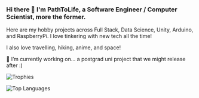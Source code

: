 <!--
**PathToLife/pathtolife** is a ✨ _special_ ✨ repository because its `README.md` (this file) appears on your GitHub profile.

Here are some ideas to get you started:

- 🔭 I’m currently working on ...
- 🌱 I’m currently learning ...
- 👯 I’m looking to collaborate on ...
- 🤔 I’m looking for help with ...
- 💬 Ask me about ...
- 📫 How to reach me: ...
- 😄 Pronouns: ...
- ⚡ Fun fact: ...
-->

### Hi there 👋 I'm PathToLife, a Software Engineer / Computer Scientist, more the former.

Here are my hobby projects across Full Stack, Data Science, Unity, Arduino, and RaspberryPi. I love tinkering with new tech all the time!

I also love travelling, hiking, anime, and space!

🔭 I’m currently working on... a postgrad uni project that we might release after :)

![Trophies](https://github-profile-trophy.vercel.app/?username=PathToLife&theme=onedark)

![Top Languages](https://github-readme-stats.vercel.app/api/top-langs/?username=mallowigi&theme=radical)
